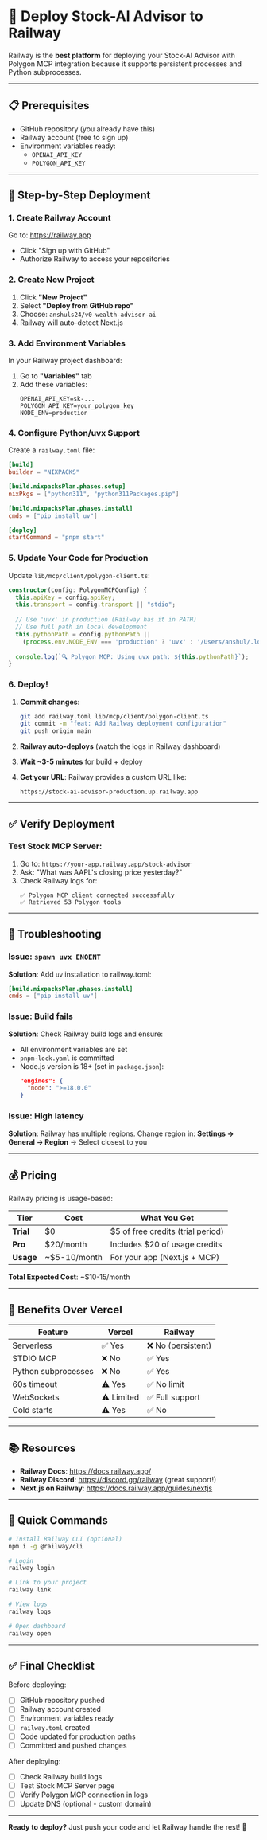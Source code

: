 # 🚀 Deploy Stock-AI Advisor to Railway

Railway is the **best platform** for deploying your Stock-AI Advisor with Polygon MCP integration because it supports persistent processes and Python subprocesses.

---

## 📋 Prerequisites

- GitHub repository (you already have this)
- Railway account (free to sign up)
- Environment variables ready:
  - `OPENAI_API_KEY`
  - `POLYGON_API_KEY`

---

## 🚂 Step-by-Step Deployment

### **1. Create Railway Account**
Go to: https://railway.app
- Click "Sign up with GitHub"
- Authorize Railway to access your repositories

### **2. Create New Project**
1. Click **"New Project"**
2. Select **"Deploy from GitHub repo"**
3. Choose: `anshuls24/v0-wealth-advisor-ai`
4. Railway will auto-detect Next.js

### **3. Add Environment Variables**
In your Railway project dashboard:
1. Go to **"Variables"** tab
2. Add these variables:
   ```
   OPENAI_API_KEY=sk-...
   POLYGON_API_KEY=your_polygon_key
   NODE_ENV=production
   ```

### **4. Configure Python/uvx Support**

Create a `railway.toml` file:

```toml
[build]
builder = "NIXPACKS"

[build.nixpacksPlan.phases.setup]
nixPkgs = ["python311", "python311Packages.pip"]

[build.nixpacksPlan.phases.install]
cmds = ["pip install uv"]

[deploy]
startCommand = "pnpm start"
```

### **5. Update Your Code for Production**

Update `lib/mcp/client/polygon-client.ts`:

```typescript
constructor(config: PolygonMCPConfig) {
  this.apiKey = config.apiKey;
  this.transport = config.transport || "stdio";
  
  // Use 'uvx' in production (Railway has it in PATH)
  // Use full path in local development
  this.pythonPath = config.pythonPath || 
    (process.env.NODE_ENV === 'production' ? 'uvx' : '/Users/anshul/.local/bin/uvx');
  
  console.log(`🔍 Polygon MCP: Using uvx path: ${this.pythonPath}`);
}
```

### **6. Deploy!**

1. **Commit changes**:
   ```bash
   git add railway.toml lib/mcp/client/polygon-client.ts
   git commit -m "feat: Add Railway deployment configuration"
   git push origin main
   ```

2. **Railway auto-deploys** (watch the logs in Railway dashboard)

3. **Wait ~3-5 minutes** for build + deploy

4. **Get your URL**: Railway provides a custom URL like:
   ```
   https://stock-ai-advisor-production.up.railway.app
   ```

---

## ✅ Verify Deployment

### **Test Stock MCP Server:**
1. Go to: `https://your-app.railway.app/stock-advisor`
2. Ask: "What was AAPL's closing price yesterday?"
3. Check Railway logs for:
   ```
   ✅ Polygon MCP client connected successfully
   ✅ Retrieved 53 Polygon tools
   ```

---

## 🔧 Troubleshooting

### **Issue: `spawn uvx ENOENT`**
**Solution**: Add `uv` installation to railway.toml:
```toml
[build.nixpacksPlan.phases.install]
cmds = ["pip install uv"]
```

### **Issue: Build fails**
**Solution**: Check Railway build logs and ensure:
- All environment variables are set
- `pnpm-lock.yaml` is committed
- Node.js version is 18+ (set in `package.json`):
  ```json
  "engines": {
    "node": ">=18.0.0"
  }
  ```

### **Issue: High latency**
**Solution**: Railway has multiple regions. Change region in:
**Settings → General → Region** → Select closest to you

---

## 💰 Pricing

Railway pricing is usage-based:

| Tier | Cost | What You Get |
|------|------|--------------|
| **Trial** | $0 | $5 of free credits (trial period) |
| **Pro** | $20/month | Includes $20 of usage credits |
| **Usage** | ~$5-10/month | For your app (Next.js + MCP) |

**Total Expected Cost**: ~$10-15/month

---

## 🎉 Benefits Over Vercel

| Feature | Vercel | Railway |
|---------|--------|---------|
| Serverless | ✅ Yes | ❌ No (persistent) |
| STDIO MCP | ❌ No | ✅ Yes |
| Python subprocesses | ❌ No | ✅ Yes |
| 60s timeout | ⚠️ Yes | ✅ No limit |
| WebSockets | ⚠️ Limited | ✅ Full support |
| Cold starts | ⚠️ Yes | ✅ No |

---

## 📚 Resources

- **Railway Docs**: https://docs.railway.app/
- **Railway Discord**: https://discord.gg/railway (great support!)
- **Next.js on Railway**: https://docs.railway.app/guides/nextjs

---

## 🚀 Quick Commands

```bash
# Install Railway CLI (optional)
npm i -g @railway/cli

# Login
railway login

# Link to your project
railway link

# View logs
railway logs

# Open dashboard
railway open
```

---

## ✅ Final Checklist

Before deploying:
- [ ] GitHub repository pushed
- [ ] Railway account created
- [ ] Environment variables ready
- [ ] `railway.toml` created
- [ ] Code updated for production paths
- [ ] Committed and pushed changes

After deploying:
- [ ] Check Railway build logs
- [ ] Test Stock MCP Server page
- [ ] Verify Polygon MCP connection in logs
- [ ] Update DNS (optional - custom domain)

---

**Ready to deploy?** Just push your code and let Railway handle the rest! 🎉

